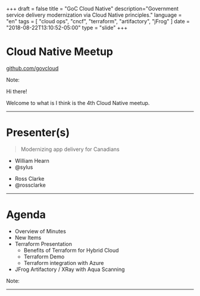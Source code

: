 +++
draft = false
title = "GoC Cloud Native"
description="Government service delivery modernization via Cloud Native principles."
language = "en"
tags = [
    "cloud ops",
    "cncf",
    "terraform",
    "artifactory",
    "jFrog"
]
date = "2018-08-22T13:10:52-05:00"
type = "slide"
+++

<!-- .slide: id="intro" data-transition="concave" -->

# Cloud Native Meetup

[github.com/govcloud](https://github.com/govcloud) <i class="fa fa-download"></i></li>

Note:

Hi there!

Welcome to what is I think is the 4th Cloud Native meetup.

---

<!-- .slide: id="presenters" data-transition="concave" -->

# Presenter(s)

> Modernizing app delivery for Canadians

<div class="col-xs-6 col-sm-6 col-md-6">

<ul class="list-unstyled">
<li>William Hearn</li>
<li>@sylus <i class="fa fa-github"></i></li>
</div>

<div class="col-xs-6 col-sm-6 col-md-6">
<ul class="list-unstyled">
<li>Ross Clarke</li>
<li>@rossclarke <i class="fa fa-github"></i></li>
</div>

---

<!-- .slide: id="agenda" data-transition="concave" -->

# Agenda

* Overview of Minutes
* New Items
* Terraform Presentation
  * Benefits of Terraform for Hybrid Cloud
  * Terraform Demo
  * Terraform integration with Azure
* JFrog Artifactory / XRay with Aqua Scanning

Note:

---
